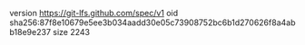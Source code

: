 version https://git-lfs.github.com/spec/v1
oid sha256:87f8e10679e5ee3b034aadd30e05c73908752bc6b1d270626f8a4abb18e9e237
size 2243

